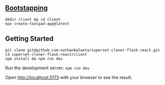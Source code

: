 
## [Bootstapping](https://mui.com/toolpad/core/introduction/tutorial/#bootstrapping)
```
mkdir client && cd client
npx create-toolpad-app@latest
```

## Getting Started
```
git clone git@github.com:nathanbaleeta/superset-cloner-flask-react.git
cd superset-cloner-flask-react/client
npm install && npm run dev
```

Run the development server: `npm run dev`

Open [http://localhost:5173](http://localhost:5173) with your browser to see the result.
